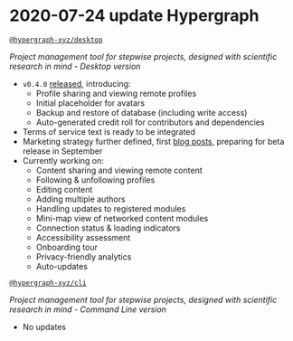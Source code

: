 # 2020-07-24 update Hypergraph

 [`@hypergraph-xyz/desktop`](https://github.com/hypergraph-xyz/desktop)

*Project management tool for stepwise projects, designed with scientific research in mind - Desktop version*

- `v0.4.0` [released](https://github.com/hypergraph-xyz/desktop/releases), introducing:
  - Profile sharing and viewing remote profiles
  - Initial placeholder for avatars
  - Backup and restore of database (including write access)
  - Auto-generated credit roll for contributors and dependencies
- Terms of service text is ready to be integrated
- Marketing strategy further defined, first [blog posts](https://blog.libscie.org/), preparing for beta release in September
- Currently working on:
  - Content sharing and viewing remote content
  - Following & unfollowing profiles
  - Editing content
  - Adding multiple authors
  - Handling updates to registered modules
  - Mini-map view of networked content modules
  - Connection status & loading indicators
  - Accessibility assessment
  - Onboarding tour
  - Privacy-friendly analytics
  - Auto-updates

 [`@hypergraph-xyz/cli`](https://github.com/hypergraph-xyz/cli)

*Project management tool for stepwise projects, designed with scientific research in mind - Command Line version*

- No updates
